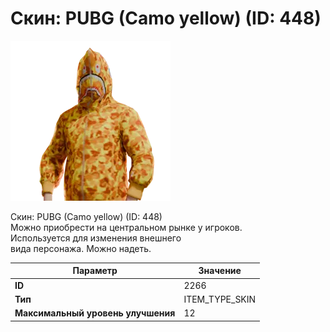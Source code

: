 # Скин: PUBG (Camo yellow) (ID: 448)

![Item Image](../img/2266.webp?raw=true)

Скин: PUBG (Camo yellow) (ID: 448)<br>Можно приобрести на центральном рынке у игроков.<br>Используется для изменения внешнего<br>вида персонажа. Можно надеть.


| Параметр | Значение |
|----------|----------|
| **ID** | 2266 |
| **Тип** | ITEM_TYPE_SKIN |
| **Максимальный уровень улучшения** | 12 |

